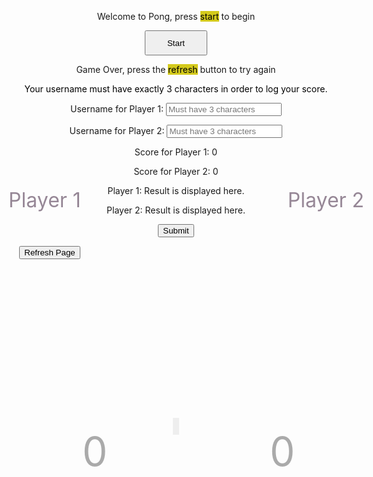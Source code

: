<!-- <!DOCTYPE html> -->
<html>
<head>
  <meta charset="UTF-8">
  <title>Pong Game</title>
  <style>
    #pong-container {
      position: absolute;
      left: 50%;
      transform: translate(-50%, +60%);
      width: 600px;
      height: 400px;
    }
    canvas {
      width: 100%;
      height: 100%;
      background: #222;
      border: 5px solid #eee;
    }
    canvas:focus{
      outline: none;
    }
    .score {
      font-size: 4rem;
      color: #aaa;
      position: absolute;
      top: 10px;
    }
    #score1 {
      left: 150px;
    }
    #score2 {
      left: 450px;
    }
    #start_game_button, #refresh {
      height: 40px;
      width: 100px;
    }
    .player_number{
      font-size: 2rem;
      /* background-color: #02fa51d7; */
      color: #968796;
    }
    #player2{
      transform: translate(+40%, -1000%);
    }
    #player1{
      transform: translate(-35%, -1100%);
    }
  </style>
</head>
<body>
  <div class="container bg-secondary" style="text-align:center;">
        <!-- Main Menu -->
        <div id="start_menu" class="py-4 text-light">
            <p>Welcome to Pong, press <span style="background-color: #d4ca1c; color: #000000">start</span> to begin</p>
            <button id="start_game_button" onclick="gameLoop()">Start</button>
        </div>
        <!-- Game Over -->
        <div id="gameover" class="py-4 text-light">
            <p>Game Over, press the <span style="background-color: #d4ca1c; color: #000000">refresh</span> button to try again</p>
            <p><span style="background-color: #FFFFFF; color: #000000">Your username must have exactly 3 characters in order to log your score.</span></p>
            <form action="javascript:create_user()">
                <p><label>
                    Username for Player 1:
                    <input type="text" name="user1" id="user1" placeholder="Must have 3 characters" required>
                </label></p>
                <p><label>
                    Username for Player 2:
                    <input type="text" name="user2" id="user2" placeholder="Must have 3 characters" required>
                </label></p>
                <p><label>
                    Score for Player 1:
                    <span name="scoring_1" id="scoring_1">0</span>
                </label></p>
                <p><label>
                    Score for Player 2:
                    <span name="scoring_2" id="scoring_2">0</span>
                </label></p>
                <p><label>
                    Player 1: 
                    <span name="gameResult1" id="gameResult1">Result is displayed here.</span>
                </label></p>
                <p><label>
                    Player 2: 
                    <span name="gameResult2" id="gameResult2">Result is displayed here.</span>
                </label></p>
                <!-- <p><label>
                    Date of Score:
                    <span type="date" name="dos" id="dos"></span>
                </label></p> -->
                <p>
                    <button onclick="alert('Your score has been posted!')">Submit</button>
                </p>
            </form>
            <!-- <a id="new_game1" class="link-alert">new game</a>
            <a id="setting_menu1" class="link-alert">settings</a> -->
        </div>
        <div id="refresh" class="py-4 text-light"><button onclick="location.reload()">Refresh Page</button></div>
        <!-- Play Screen -->
        <div id="empty-space"></div>
        <div id="pong-container" style="text-align:center;">
          <canvas id="canvas"></canvas>
          <div class="player_number" id="player2">Player 2</div>
          <div class="player_number" id="player1">Player 1</div>
          <div class="score" id="score1">0</div>
          <div class="score" id="score2">0</div>
          <!-- <button id="restartButton">Restart Game</button> -->
        </div>
  </div>

<script>
  const canvas = document.getElementById('canvas');
  const ctx = canvas.getContext('2d');
  const ballSize = 5;
  const PONG_GAMEOVER = document.getElementById("gameover");
  const PONG_START = document.getElementById("start_menu");
  const PONG_REFRESH = document.getElementById("refresh");
  // const button_new_game = document.getElementById("new_game");
  // Set the canvas width and height
  canvas.width = 600;
  canvas.height = 400;
  PONG_GAMEOVER.style.display= "none";
  PONG_START.style.display="block";
  PONG_REFRESH.style.display="none";
  // Set the initial ball position and velocity
  let ballX, ballY, ballSpeedX, ballSpeedY;
  resetBall();

  // let gameState = 0;

  // Set the initial paddle positions
  let paddle1Y = canvas.height / 2 - 40;
  let paddle2Y = canvas.height / 2 - 40;

  // Set the paddle dimensions
  const paddleWidth = 10;
  const paddleHeight = 80;

  // Set the initial scores
  let scorePlayer1 = 0;
  let scorePlayer2 = 0;

  // Define the score limit
  const scoreLimit = 5;

  // Get the game result
  const gameRes1 = document.getElementById('gameResult1');
  const gameRes2 = document.getElementById('gameResult2');
  // Get the score elements
  const score1 = document.getElementById('score1');
  const score2 = document.getElementById('score2');
  const score1_display = document.getElementById('scoring_1');
  const score2_display = document.getElementById('scoring_2');
  // Restart
  // const restartButton = document.getElementById('restartButton');
  // restartButton.addEventListener('click', restart);

  // function gameStart() {
  //   if(gameState ===0){
  //     gameLoop();
  //   }else{
  //     PONG_GAMEOVER.style.display= "block";
  //     resetBallNoSpeed();
  //   }
  // }

  // Draw the paddles and ball on the canvas
  function drawPaddlesAndBall() {
    // Clear the canvas
    ctx.clearRect(0, 0, canvas.width, canvas.height);
    // Draw the paddles
    ctx.fillStyle = '#fff';
    ctx.fillRect(0 + 10, paddle1Y, paddleWidth, paddleHeight);
    ctx.fillRect(canvas.width - paddleWidth - 10, paddle2Y, paddleWidth, paddleHeight);

    // Draw the ball
    ctx.beginPath();
    ctx.fillStyle = '#fff';
    ctx.arc(ballX, ballY, ballSize, 0, Math.PI * 2);
    ctx.fill();
  }


  // Update the ball position and check for collisions
  function moveBall() {
    ballX += ballSpeedX;
    ballY += ballSpeedY;
    // Check for collisions with the top and bottom walls
    if (ballY - ballSize < 0 || ballY + ballSize > canvas.height) {
      ballSpeedY = -ballSpeedY;
    }
    // Check for collisions with the paddles
    if (ballX - ballSize < paddleWidth + 10 && ballY > paddle1Y && ballY < paddle1Y + paddleHeight) {
      ballSpeedX = -ballSpeedX;
      let deltaY = ballY - (paddle1Y + paddleHeight / 2);
      ballSpeedY = deltaY * 0.35;
    } else if (ballX + ballSize > canvas.width - paddleWidth - 10 && ballY > paddle2Y && ballY < paddle2Y + paddleHeight) {
      ballSpeedX = -ballSpeedX;
      let deltaY = ballY - (paddle2Y + paddleHeight / 2);
      ballSpeedY = deltaY * 0.35;
    }

    // Check for a goal scored by player 1
    if (ballX - ballSize < 0) {
      scorePlayer2 = scorePlayer2 + 1;
      resetBall();
    }

    // Check for a goal scored by player 2
    if (ballX + ballSize > canvas.width) {
      scorePlayer1 = scorePlayer1 + 1;
      resetBall();
    }
  }

  // Reset the ball to the center of the canvas
  function resetBall() {
    ballX = canvas.width / 2;
    ballY = canvas.height / 2;
    ballSpeedX = Math.random() < 0.5 ? -5 : 5;
    ballSpeedY = Math.random() * 4 - 2;
  }
  function resetBallNoSpeed() {
    ballX = canvas.width / 2;
    ballY = canvas.height / 2;
  }

  // Update the paddle positions based on the user input
  function movePaddles() {
    // Move the first paddle (player 1)
    if (wPressed) {
    paddle1Y -= 5;
    } else if (sPressed) {
    paddle1Y += 5;
    }
    // Move the second paddle (player 2)
    if (upPressed) {
      paddle2Y -= 5;
    } else if (downPressed) {
      paddle2Y += 5;
    }

    // Make sure the paddles don't move off the screen
    if (paddle1Y < 0) {
      paddle1Y = 0;
    } else if (paddle1Y + paddleHeight > canvas.height) {
      paddle1Y = canvas.height - paddleHeight;
    }

    if (paddle2Y < 0) {
      paddle2Y = 0;
    } else if (paddle2Y + paddleHeight > canvas.height) {
      paddle2Y = canvas.height - paddleHeight;
    }
  }

  // Main game loop
  function gameLoop() {
    PONG_GAMEOVER.style.display= "none";
    // gameStart();
    drawPaddlesAndBall();
    moveBall();
    movePaddles();
    scoreTracker();
    checkGameEnd();
    // // Update the score display
    // score1.textContent = scorePlayer1;
    // score2.textContent = scorePlayer2;
    requestAnimationFrame(gameLoop);
    // console.log(score1);
    // console.log(score2);
  }

  // Detect user input
  let wPressed = false;
  let sPressed = false;
  let upPressed = false;
  let downPressed = false;

  document.addEventListener('keydown', (event) => {
  if (event.code === 'ArrowUp' || event.code === 'ArrowDown'){
    event.preventDefault();
  }
  if (event.key === 'w') {
  wPressed = true;
  } else if (event.key === 's') {
  sPressed = true;
  } else if (event.key === 'ArrowUp') {
  upPressed = true;
  } else if (event.key === 'ArrowDown') {
  downPressed = true;
  }
  });

  document.addEventListener('keyup', (event) => {
  if (event.key === 'w') {
  wPressed = false;
  } else if (event.key === 's') {
  sPressed = false;resetBallNoSpeed
  } else if (event.key === 'ArrowUp') {
  upPressed = false;
  } else if (event.key === 'ArrowDown') {
  downPressed = false;
  }
  });



  function restart() {
    // Reset the scores
    scorePlayer1 = 0;
    scorePlayer2 = 0;

    // Reset the ball and paddles
    resetBallNoSpeed();
    paddle1Y = canvas.height / 2 - 40;
    paddle2Y = canvas.height / 2 - 40;
  }

  // Check for the game end
  function checkGameEnd() {
    // Check if player 1 has won
    if (scorePlayer1 >= scoreLimit) {
      PONG_GAMEOVER.style.display= "block";
      PONG_START.style.display="none";
      gameRes1.innerHTML = "Won";
      gameRes2.innerHTML = "Loss";
      cancelAnimationFrame();
      // gameState = 1;
    }
    // Check if player 2 has won
    if (scorePlayer2 == scoreLimit) {
      PONG_GAMEOVER.style.display= "block";
      PONG_START.style.display="none";
      gameRes1.innerHTML = "Loss";
      gameRes2.innerHTML = "Won";
      cancelAnimationFrame();
      // gameState = 1;
    }
    }
    
    function scoreTracker(){
      score1.innerHTML = String(scorePlayer1);
      score2.innerHTML = String(scorePlayer2);
      score1_display.innerHTML = String(scorePlayer1);
      score2_display.innerHTML = String(scorePlayer2);
    }
    
  // const resultContainer = document.getElementById("scoresList");
  // prepare URL's to allow easy switch from deployment and localhost
  //const url = "http://127.0.0.1:8086/api/pong"
  const url = "https://pythonalflask.tk/api/pong"
  const create_fetch = url + '/addPongScore';
  // Load users on page entry
  function create_user(){
    //Validate Password (must be 6-20 characters in len)
    //verifyPassword("click");
    const body = {
        user1: document.getElementById("user1").value,
        user2: document.getElementById("user2").value,
        score1: document.getElementById("scoring_1").innerHTML,
        score2: document.getElementById("scoring_2").innerHTML,
        result1: document.getElementById("gameResult1").innerHTML,
        result2: document.getElementById("gameResult2").innerHTML        

    };
    const requestOptions = {
        method: 'POST',
        body: JSON.stringify(body),
        mode: 'cors',
        cache: 'default',
        //credentials: 'include',
        headers: {
            "content-type": "application/json",
            'Authorization': 'Bearer my-token',
        },
    };
    // URL for Create API
    // Fetch API call to the database to create a new user
    fetch(create_fetch, requestOptions)
      .then(response => {
        // trap error response from Web API
        if (response.status !== 200) {
          const errorMsg = 'Database create error: ' + response.status;
          console.log(errorMsg);
          return;
        }
        // response contains valid result
        response.json().then(data => {
            console.log(data);
        })
    })
    // show refresh button
    PONG_REFRESH.style.display= "block";
    //PONG_GAMEOVER.style.display= "none";
  }
</script>
<script>
    const stars = document.querySelectorAll('.rating input');
    stars.forEach((star, index) => {
    star.addEventListener('click', () => {
        const rating = index + 1;
        console.log(`You rated this ${rating} stars.`);
  });
});
</script>

</body>
</html> 
